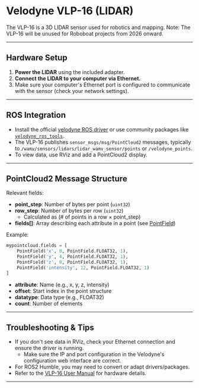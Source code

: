 # Velodyne VLP-16 (LIDAR)

The VLP-16 is a 3D LIDAR sensor used for robotics and mapping. Note: The VLP-16 will be unused for Roboboat projects from 2026 onward.

---

## Hardware Setup

1. **Power the LIDAR** using the included adapter.
2. **Connect the LIDAR to your computer via Ethernet.**
3. Make sure your computer's Ethernet port is configured to communicate with the sensor (check your network settings).

---

## ROS Integration

- Install the official [velodyne ROS driver](http://wiki.ros.org/velodyne) or use community packages like [`velodyne_ros_tools`](https://github.com/Ikhyeon-Cho/velodyne_ros_tools).
- The VLP-16 publishes `sensor_msgs/msg/PointCloud2` messages, typically to `/wamv/sensors/lidars/lidar_wamv_sensor/points` or `/velodyne_points`.
- To view data, use RViz and add a PointCloud2 display.

---

## PointCloud2 Message Structure

Relevant fields:
- **point_step**: Number of bytes per point (`uint32`)
- **row_step**: Number of bytes per row (`uint32`)
  - Calculated as (# of points in a row × point_step)
- **fields[]**: Array describing each attribute in a point (see [PointField](http://docs.ros.org/en/noetic/api/sensor_msgs/html/msg/PointField.html))

Example:
```python
mypointcloud.fields = [
	PointField('x', 0, PointField.FLOAT32, 1),
	PointField('y', 4, PointField.FLOAT32, 1),
	PointField('z', 8, PointField.FLOAT32, 1),
	PointField('intensity', 12, PointField.FLOAT32, 1)
]
```
- **attribute**: Name (e.g., x, y, z, intensity)
- **offset**: Start index in the point structure
- **datatype**: Data type (e.g., FLOAT32)
- **count**: Number of elements

---

## Troubleshooting & Tips

- If you don't see data in RViz, check your Ethernet connection and ensure the driver is running.
    - Make sure the IP and port configuration in the Velodyne's configuration web interface are correct.
- For ROS2 Humble, you may need to convert or adapt drivers/packages.
- Refer to the [VLP-16 User Manual](https://docs.clearpathrobotics.com/assets/files/clearpath_robotics_029029-TDS2-00b7913d65b51a841cb5dc6c2b711487.pdf) for hardware details.

---
